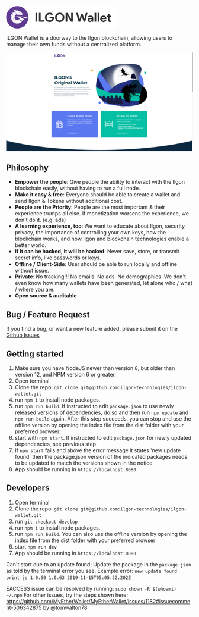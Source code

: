 <img src="./src/assets/images/logo.png" width="300px"/>

ILGON Wallet is a doorway to the Ilgon blockchain, allowing users to manage their own funds without a centralized platform.

!["ILGON Wallet Logo](./src/assets/images/mew-screen.png "Ilgon Wallet")

## Philosophy

* **Empower the people**: Give people the ability to interact with the Ilgon blockchain easily, without having to run a full node.
* **Make it easy & free**: Everyone should be able to create a wallet and send Ilgon & Tokens without additional cost.
* **People are the Priority**: People are the most important & their experience trumps all else. If monetization worsens the experience, we don't do it. (e.g. ads)
* **A learning experience, too**: We want to educate about Ilgon, security, privacy, the importance of controlling your own keys, how the blockchain works, and how Ilgon and blockchain technologies enable a better world.
* **If it can be hacked, it will be hacked**: Never save, store, or transmit secret info, like passwords or keys.
* **Offline / Client-Side**: User should be able to run locally and offline without issue.
* **Private**: No tracking!!! No emails. No ads. No demographics. We don't even know how many wallets have been generated, let alone who / what / where you are.
* **Open source & auditable**

## Bug / Feature Request

If you find a bug, or want a new feature added, please submit it on the [Github Issues](https://github.com/ilgon-technologies/ilgon-wallet/issues)

## Getting started

1. Make sure you have NodeJS newer than version 8, but older than version 12, and NPM version 6 or greater.
2. Open terminal
3. Clone the repo: `git clone git@github.com:ilgon-technologies/ilgon-wallet.git`
4. run `npm i` to install node packages.
5. run `npm run build`. If instructed to edit `package.json` to use newly released versions of dependencies, do so and then run `npm update` and `npm run build` again. After this step succeeds, you can stop and use the offline version by opening the index file from the dist folder with your preferred browser.
6. start with `npm start`. If instructed to edit `package.json` for newly updated dependencies, see previous step.
7. If `npm start` fails and above the error message it states 'new update found' then the package.json version of the indicated packages needs to be updated to match the versions shown in the notice.
8. App should be running in `https://localhost:8080`

## Developers

1. Open terminal
2. Clone the repo: `git clone git@github.com:ilgon-technologies/ilgon-wallet.git`
3. run `git checkout develop`
4. run `npm i` to install node packages.
5. run `npm run build`. You can also use the offline version by opening the index file from the dist folder with your preferred browser
6. start `npm run dev`
7. App should be running in `https://localhost:8080`

Can't start due to an update found:
Update the package in the `package.json` as told by the terminal error you see.
Example error: `new update found print-js 1.0.60 1.0.63 2019-11-15T05:05:52.202Z`

EACCESS issue can be resolved by running: `sudo chown -R $(whoami) ~/.npm`
For other issues, try the steps shown here: <https://github.com/MyEtherWallet/MyEtherWallet/issues/1182#issuecomment-506342875> by @tomwalton78

